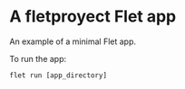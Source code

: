 # A fletproyect Flet app

An example of a minimal Flet app.

To run the app:

```
flet run [app_directory]
```